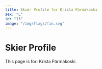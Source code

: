 ```yaml
---
title: Skier Profile for Krista Pärmäkoski
sex: "L"
id: "13"
image: "/img/flags/fin.svg" 
---
```


# Skier Profile

This page is for: Krista Pärmäkoski.
    